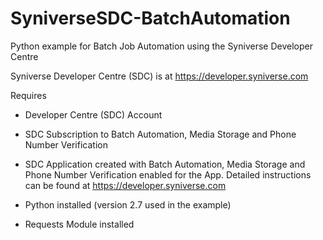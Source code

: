 # SyniverseSDC-BatchAutomation
Python example for Batch Job Automation using the Syniverse Developer Centre

Syniverse Developer Centre (SDC) is at https://developer.syniverse.com

Requires
- Developer Centre (SDC) Account
- SDC Subscription to Batch Automation, Media Storage and Phone Number Verification
- SDC Application created with Batch Automation, Media Storage and Phone Number Verification enabled for the App.
Detailed instructions can be found at https://developer.syniverse.com

- Python installed (version 2.7 used in the example)
- Requests Module installed
